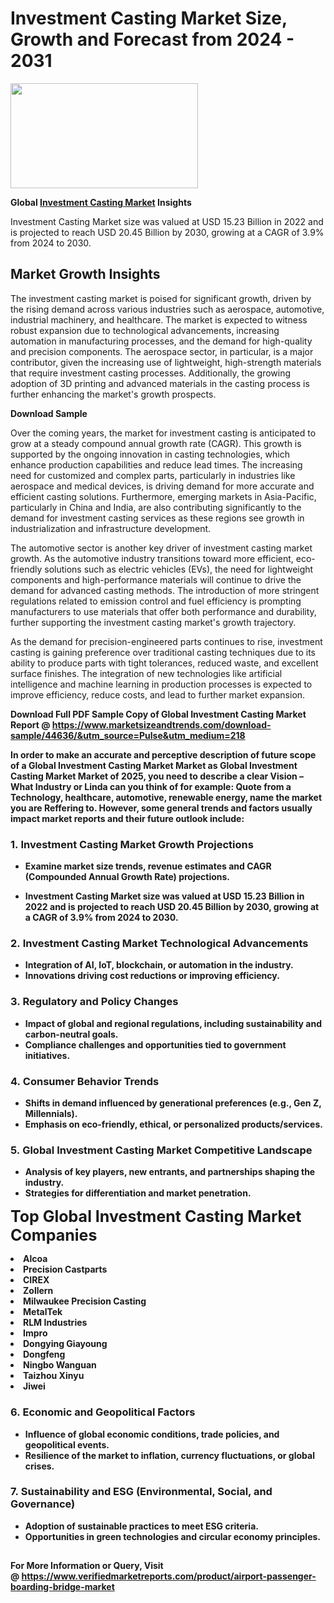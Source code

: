 <H1>Investment Casting Market Size, Growth and Forecast from 2024 - 2031</H1><img class="aligncenter size-medium wp-image-584254" src="https://thirdeyenews.in/wp-content/uploads/2024/09/Global-Market-Research-300x168.jpeg" alt="" width="300" height="168" /><p><strong>Global&nbsp;<a href="https://www.marketsizeandtrends.com/download-sample/44636/&amp;utm_source=Pulse&amp;utm_medium=218">Investment Casting Market</a> Insights</strong></p><p>Investment Casting Market size was valued at USD 15.23 Billion in 2022 and is projected to reach USD 20.45 Billion by 2030, growing at a CAGR of 3.9% from 2024 to 2030.</p><p><h2>Market Growth Insights</h2> <p>The investment casting market is poised for significant growth, driven by the rising demand across various industries such as aerospace, automotive, industrial machinery, and healthcare. The market is expected to witness robust expansion due to technological advancements, increasing automation in manufacturing processes, and the demand for high-quality and precision components. The aerospace sector, in particular, is a major contributor, given the increasing use of lightweight, high-strength materials that require investment casting processes. Additionally, the growing adoption of 3D printing and advanced materials in the casting process is further enhancing the market's growth prospects.</p> <p><strong>Download Sample</strong></p> <p>Over the coming years, the market for investment casting is anticipated to grow at a steady compound annual growth rate (CAGR). This growth is supported by the ongoing innovation in casting technologies, which enhance production capabilities and reduce lead times. The increasing need for customized and complex parts, particularly in industries like aerospace and medical devices, is driving demand for more accurate and efficient casting solutions. Furthermore, emerging markets in Asia-Pacific, particularly in China and India, are also contributing significantly to the demand for investment casting services as these regions see growth in industrialization and infrastructure development.</p> <p>The automotive sector is another key driver of investment casting market growth. As the automotive industry transitions toward more efficient, eco-friendly solutions such as electric vehicles (EVs), the need for lightweight components and high-performance materials will continue to drive the demand for advanced casting methods. The introduction of more stringent regulations related to emission control and fuel efficiency is prompting manufacturers to use materials that offer both performance and durability, further supporting the investment casting market's growth trajectory.</p> <p>As the demand for precision-engineered parts continues to rise, investment casting is gaining preference over traditional casting techniques due to its ability to produce parts with tight tolerances, reduced waste, and excellent surface finishes. The integration of new technologies like artificial intelligence and machine learning in production processes is expected to improve efficiency, reduce costs, and lead to further market expansion.</p> <p><strong></p><p><span class=""><strong>Download Full PDF Sample Copy of Global Investment Casting Market Report</strong> @ <a href="https://www.marketsizeandtrends.com/download-sample/44636/&amp;utm_source=Pulse&amp;utm_medium=218" target="_blank">https://www.marketsizeandtrends.com/download-sample/44636/&amp;utm_source=Pulse&amp;utm_medium=218</a></span></p><p>In order to make an accurate and perceptive description of future scope of a Global&nbsp;Investment Casting Market Market as Global&nbsp;Investment Casting Market Market of 2025, you need to describe a clear Vision &ndash; What Industry or Linda can you think of for example: Quote from a Technology, healthcare, automotive, renewable energy, name the market you are Reffering to. However, some general trends and factors usually impact market reports and their future outlook include:</p><h3>1.&nbsp;<strong>Investment Casting Market Growth Projections</strong></h3><ul><li>Examine market size trends, revenue estimates and CAGR (Compounded Annual Growth Rate) projections.</li><li><p>Investment Casting Market size was valued at USD 15.23 Billion in 2022 and is projected to reach USD 20.45 Billion by 2030, growing at a CAGR of 3.9% from 2024 to 2030.</p></li></ul><h3>2.&nbsp;<strong>Investment Casting Market Technological Advancements</strong></h3><ul><li>Integration of AI, IoT, blockchain, or automation in the industry.</li><li>Innovations driving cost reductions or improving efficiency.</li></ul><h3>3.&nbsp;<strong>Regulatory and Policy Changes</strong></h3><ul><li>Impact of global and regional regulations, including sustainability and carbon-neutral goals.</li><li>Compliance challenges and opportunities tied to government initiatives.</li></ul><h3>4.&nbsp;<strong>Consumer Behavior Trends</strong></h3><ul><li>Shifts in demand influenced by generational preferences (e.g., Gen Z, Millennials).</li><li>Emphasis on eco-friendly, ethical, or personalized products/services.</li></ul><h3>5.&nbsp;<strong>Global Investment Casting Market Competitive Landscape</strong></h3><ul><li>Analysis of key players, new entrants, and partnerships shaping the industry.</li><li>Strategies for differentiation and market penetration.</li></ul><p data-pm-slice="1 1 []"><span style="color: inherit; font-family: inherit; font-size: 25px;">Top Global Investment Casting Market Companies</span></p><div class="" data-test-id=""><p><li>Alcoa</li><li> Precision Castparts</li><li> CIREX</li><li> Zollern</li><li> Milwaukee Precision Casting</li><li> MetalTek</li><li> RLM Industries</li><li> Impro</li><li> Dongying Giayoung</li><li> Dongfeng</li><li> Ningbo Wanguan</li><li> Taizhou Xinyu</li><li> Jiwei</li></p></div><h3>6.&nbsp;<strong>Economic and Geopolitical Factors</strong></h3><ul><li>Influence of global economic conditions, trade policies, and geopolitical events.</li><li>Resilience of the market to inflation, currency fluctuations, or global crises.</li></ul><h3>7.&nbsp;<strong>Sustainability and ESG (Environmental, Social, and Governance)</strong></h3><ul><li>Adoption of sustainable practices to meet ESG criteria.</li><li>Opportunities in green technologies and circular economy principles.</li></ul><h2><strong style="font-size: 14px;">For More Information or Query, Visit @&nbsp;</strong><a style="background-color: #ffffff; font-size: 14px;" href="https://www.marketsizeandtrends.com/report/investment-casting-market/" target="_blank">https://www.verifiedmarketreports.com/product/airport-passenger-boarding-bridge-market</a></h2>

